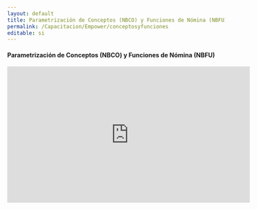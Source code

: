 ```yaml
---
layout: default
title: Parametrización de Conceptos (NBCO) y Funciones de Nómina (NBFU)
permalink: /Capacitacion/Empower/conceptosyfunciones
editable: si
---
```


#### Parametrización de Conceptos (NBCO) y Funciones de Nómina (NBFU)


<div style="text-align:center;">
<iframe width="560" height="315" src="https://www.youtube.com/embed/ujPmLb0RInA" frameborder="0" allow="accelerometer; autoplay; clipboard-write; encrypted-media; gyroscope; picture-in-picture" allowfullscreen></iframe>
</div>